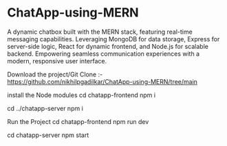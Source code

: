 # ChatApp-using-MERN
 A dynamic chatbox built with the MERN stack, featuring real-time messaging capabilities. Leveraging MongoDB for data storage, Express for server-side logic, React for dynamic frontend, and Node.js for scalable backend. Empowering seamless communication experiences with a modern, responsive user interface.

Download the project/Git Clone :- https://github.com/nikhilpgadilkar/ChatApp-using-MERN/tree/main

install the Node modules 
   cd chatapp-frontend
   npm i
 
   cd ../chatapp-server
   npm i

Run the Project 
  cd chatapp-frontend
  npm run dev

  cd chatapp-server
  npm start
